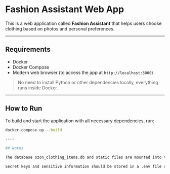 # Fashion Assistant Web App

This is a web application called **Fashion Assistant** that helps users choose clothing based on photos and personal preferences.  

---

## Requirements

- Docker
- Docker Compose
- Modern web browser (to access the app at `http://localhost:5000`)

> No need to install Python or other dependencies locally, everything runs inside Docker.  

---

## How to Run

To build and start the application with all necessary dependencies, run:

```bash
docker-compose up --build

----

## Notes

The database ozon_clothing_items.db and static files are mounted into the container, so any changes are preserved locally.

Secret keys and sensitive information should be stored in a .env file and not committed to the repository.